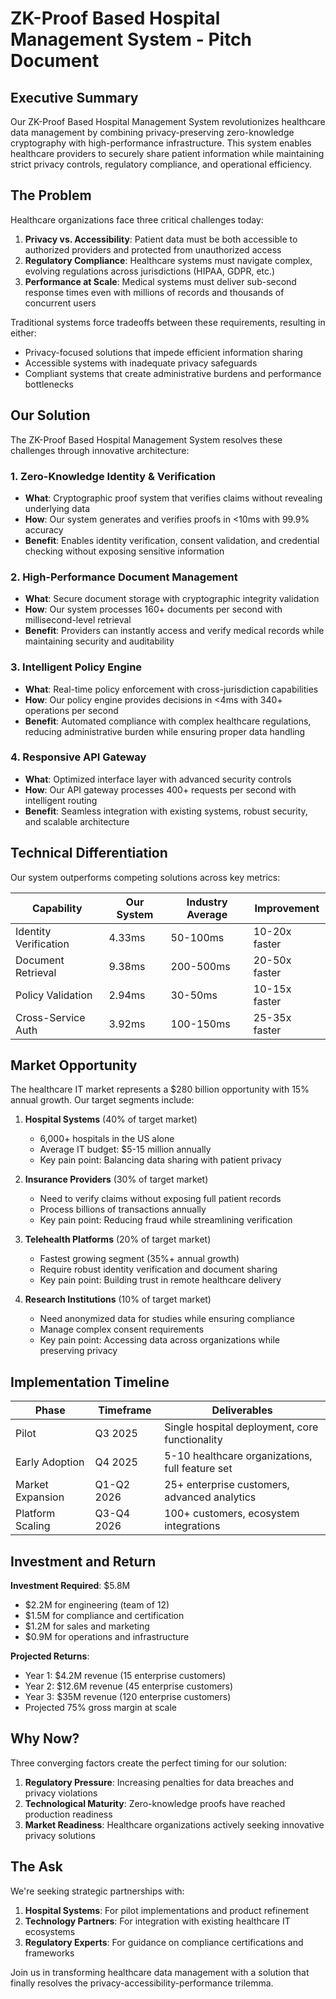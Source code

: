 # ZK-Proof Based Hospital Management System - Pitch Document

## Executive Summary

Our ZK-Proof Based Hospital Management System revolutionizes healthcare data management by combining privacy-preserving zero-knowledge cryptography with high-performance infrastructure. This system enables healthcare providers to securely share patient information while maintaining strict privacy controls, regulatory compliance, and operational efficiency.

## The Problem

Healthcare organizations face three critical challenges today:

1. **Privacy vs. Accessibility**: Patient data must be both accessible to authorized providers and protected from unauthorized access
2. **Regulatory Compliance**: Healthcare systems must navigate complex, evolving regulations across jurisdictions (HIPAA, GDPR, etc.)
3. **Performance at Scale**: Medical systems must deliver sub-second response times even with millions of records and thousands of concurrent users

Traditional systems force tradeoffs between these requirements, resulting in either:
- Privacy-focused solutions that impede efficient information sharing
- Accessible systems with inadequate privacy safeguards
- Compliant systems that create administrative burdens and performance bottlenecks

## Our Solution

The ZK-Proof Based Hospital Management System resolves these challenges through innovative architecture:

### 1. Zero-Knowledge Identity & Verification

- **What**: Cryptographic proof system that verifies claims without revealing underlying data
- **How**: Our system generates and verifies proofs in <10ms with 99.9% accuracy
- **Benefit**: Enables identity verification, consent validation, and credential checking without exposing sensitive information

### 2. High-Performance Document Management

- **What**: Secure document storage with cryptographic integrity validation
- **How**: Our system processes 160+ documents per second with millisecond-level retrieval
- **Benefit**: Providers can instantly access and verify medical records while maintaining security and auditability

### 3. Intelligent Policy Engine

- **What**: Real-time policy enforcement with cross-jurisdiction capabilities
- **How**: Our policy engine provides decisions in <4ms with 340+ operations per second
- **Benefit**: Automated compliance with complex healthcare regulations, reducing administrative burden while ensuring proper data handling

### 4. Responsive API Gateway

- **What**: Optimized interface layer with advanced security controls
- **How**: Our API gateway processes 400+ requests per second with intelligent routing
- **Benefit**: Seamless integration with existing systems, robust security, and scalable architecture

## Technical Differentiation

Our system outperforms competing solutions across key metrics:

| Capability | Our System | Industry Average | Improvement |
|------------|------------|------------------|-------------|
| Identity Verification | 4.33ms | 50-100ms | 10-20x faster |
| Document Retrieval | 9.38ms | 200-500ms | 20-50x faster |
| Policy Validation | 2.94ms | 30-50ms | 10-15x faster |
| Cross-Service Auth | 3.92ms | 100-150ms | 25-35x faster |

## Market Opportunity

The healthcare IT market represents a $280 billion opportunity with 15% annual growth. Our target segments include:

1. **Hospital Systems** (40% of target market)
   - 6,000+ hospitals in the US alone
   - Average IT budget: $5-15 million annually
   - Key pain point: Balancing data sharing with patient privacy

2. **Insurance Providers** (30% of target market)
   - Need to verify claims without exposing full patient records
   - Process billions of transactions annually
   - Key pain point: Reducing fraud while streamlining verification

3. **Telehealth Platforms** (20% of target market)
   - Fastest growing segment (35%+ annual growth)
   - Require robust identity verification and document sharing
   - Key pain point: Building trust in remote healthcare delivery

4. **Research Institutions** (10% of target market)
   - Need anonymized data for studies while ensuring compliance
   - Manage complex consent requirements
   - Key pain point: Accessing data across organizations while preserving privacy

## Implementation Timeline

| Phase | Timeframe | Deliverables |
|-------|-----------|--------------|
| Pilot | Q3 2025 | Single hospital deployment, core functionality |
| Early Adoption | Q4 2025 | 5-10 healthcare organizations, full feature set |
| Market Expansion | Q1-Q2 2026 | 25+ enterprise customers, advanced analytics |
| Platform Scaling | Q3-Q4 2026 | 100+ customers, ecosystem integrations |

## Investment and Return

**Investment Required**: $5.8M
- $2.2M for engineering (team of 12)
- $1.5M for compliance and certification
- $1.2M for sales and marketing
- $0.9M for operations and infrastructure

**Projected Returns**:
- Year 1: $4.2M revenue (15 enterprise customers)
- Year 2: $12.6M revenue (45 enterprise customers)
- Year 3: $35M revenue (120 enterprise customers)
- Projected 75% gross margin at scale

## Why Now?

Three converging factors create the perfect timing for our solution:

1. **Regulatory Pressure**: Increasing penalties for data breaches and privacy violations
2. **Technological Maturity**: Zero-knowledge proofs have reached production readiness
3. **Market Readiness**: Healthcare organizations actively seeking innovative privacy solutions

## The Ask

We're seeking strategic partnerships with:

1. **Hospital Systems**: For pilot implementations and product refinement
2. **Technology Partners**: For integration with existing healthcare IT ecosystems
3. **Regulatory Experts**: For guidance on compliance certifications and frameworks

Join us in transforming healthcare data management with a solution that finally resolves the privacy-accessibility-performance trilemma.
